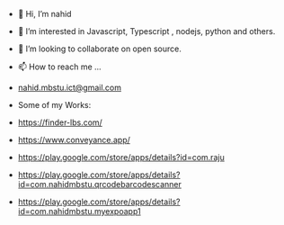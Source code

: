 - 👋 Hi, I’m nahid
- 👀 I’m interested in Javascript, Typescript , nodejs, python and others. 

- 💞️ I’m looking to collaborate on open source. 
- 📫 How to reach me ...
- nahid.mbstu.ict@gmail.com

- Some of my Works:

- https://finder-lbs.com/
- https://www.conveyance.app/
- https://play.google.com/store/apps/details?id=com.raju
- https://play.google.com/store/apps/details?id=com.nahidmbstu.qrcodebarcodescanner
- https://play.google.com/store/apps/details?id=com.nahidmbstu.myexpoapp1

